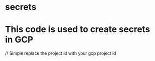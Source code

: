 # secrets

# This code is used to create secrets in GCP 
// Simple replace the project id with your gcp project id
